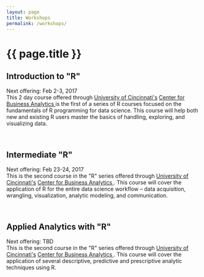```yaml
---
layout: page
title: Workshops
permalink: /workshops/
---
```


<h1 class="post-title">{{ page.title }}</h1>


## Introduction to "R"
Next offering: Feb 2-3, 2017 <br>
This 2 day course offered through [University of Cincinnati's](http://www.uc.edu/) [Center for Business Analytics ](http://business.uc.edu/centers/analytics-center.html) is the first of a series of R courses focused on the fundamentals of R programming for data science.  This course will help both new and existing R users master the basics of handling, exploring, and visualizing data. &nbsp;&nbsp; <a href="http://business.uc.edu/centers/analytics-center/analytics-training/introduction-to-R.html" style="color:black;"><i class="fa fa-folder-open" style="font-size:1em"></i></a> 

<br>

## Intermediate "R"
Next offering: Feb 23-24, 2017 <br>
This is the second course in the "R" series offered through [University of Cincinnati's](http://www.uc.edu/) [Center for Business Analytics ](http://business.uc.edu/centers/analytics-center.html). This course will cover the application of R for the entire data science workflow – data acquisition, wrangling, visualization, analytic modeling, and communication. &nbsp;&nbsp; <a href="http://business.uc.edu/centers/analytics-center/analytics-training/intermediate-R.html" style="color:black;"><i class="fa fa-folder-open" style="font-size:1em"></i></a> 

<br>

## Applied Analytics with "R"
Next offering: TBD <br>
This is the second course in the "R" series offered through [University of Cincinnati's](http://www.uc.edu/) [Center for Business Analytics ](http://business.uc.edu/centers/analytics-center.html). This course will cover the application of several descriptive, predictive and prescriptive analytic techniques using R.  


